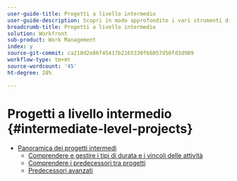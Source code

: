 ```yaml
---
user-guide-title: Progetti a livello intermedio
user-guide-description: Scopri in modo approfondito i vari strumenti di gestione dei progetti disponibili in Workfront, insieme ad alcuni suggerimenti e best practice per i professionisti.
breadcrumb-title: Progetti a livello intermedio
solution: Workfront
sub-product: Work Management
index: y
source-git-commit: ca218d2e86f45417b2165330f66057d50fd3d989
workflow-type: tm+mt
source-wordcount: '45'
ht-degree: 28%

---
```




# Progetti a livello intermedio {#intermediate-level-projects}

+ [Panoramica dei progetti intermedi](overview.md)
   + [Comprendere e gestire i tipi di durata e i vincoli delle attività](/help/manage-work/intermediate-projects/understand-and-manage-duration-types-and-task-constraints.md)
   + [Comprendere i predecessori tra progetti](/help/manage-work/intermediate-projects/understand-cross-project-predecessors.md)
   + [Predecessori avanzati](/help/manage-work/intermediate-projects/advanced-predecessors.md)

